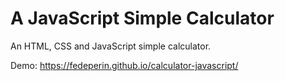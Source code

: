 # A JavaScript Simple Calculator
An HTML, CSS and JavaScript simple calculator. <br>

Demo: https://fedeperin.github.io/calculator-javascript/
